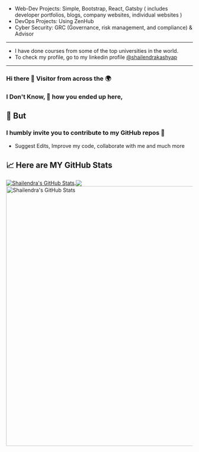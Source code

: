
- Web-Dev Projects: Simple, Bootstrap, React, Gatsby ( includes developer portfolios, blogs, company websites, individual websites )
- DevOps Projects: Using ZenHub
- Cyber Security: GRC (Governance, risk management, and compliance) & Advisor
---
- I have done courses from some of the top universities in the world. 
- To check my profile, go to my linkedin profile [@shailendrakashyap](https://www.linkedin.com/in/shailendrakashyap/)
---


### Hi there 👋  Visitor from across the 🌍
### I Don't Know, 🤔 how you ended up here, 
## 🧐 But 
### I humbly invite you to contribute to my GitHub repos 🤗
-  Suggest Edits, Improve my code, collaborate with me and much more

<!-- ![Alt text](https://avatars.githubusercontent.com/u/46565698 "my_profile_pic")  -->


<!--
**shailendrakashyap/shailendrakashyap** is a ✨ _special_ ✨ repository because its `README.md` (this file) appears on your GitHub profile.

https://profile-summary-for-github.com/user/shailendrakashyap/

Here are some ideas to get you started:

- 🔭 I’m currently working on ...
- 🌱 I’m currently learning ...
- 👯 I’m looking to collaborate on ...
- 🤔 I’m looking for help with ...
- 💬 Ask me about ...
- 📫 How to reach me: ...
- 😄 Pronouns: ...
- ⚡ Fun fact: ...
-->

## &#x1f4c8; Here are MY GitHub Stats

<a href="#">
  <img align="center" src="https://user-images.githubusercontent.com/46565698/215111479-573e8fcf-6365-43a7-b179-fec6f7bc1681.png" alt="Shailendra's GitHub Stats" />
</a> 

<a href="#">
  <img align="center" src="https://github-readme-stats.vercel.app/api/top-langs/?username=shailendrakashyap&hide=java,html,tex&title_color=ffffff&text_color=c9cacc&icon_color=2bbc8a&bg_color=1d1f21&langs_count=100" />
</a> 

<a href="#">
  <img align="top" src="https://github-readme-stats.vercel.app/api?username=shailendrakashyap&show_icons=true&line_height=27&count_private=true&title_color=ffffff&text_color=c9cacc&icon_color=2bbc8a&bg_color=1d1f21" alt="Shailendra's GitHub Stats" width="700" />
</a>
